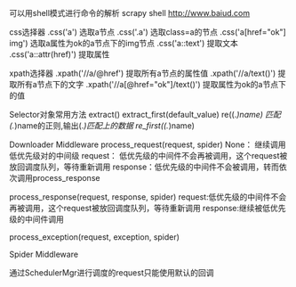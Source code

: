


可以用shell模式进行命令的解析
scrapy shell http://www.baiud.com

css选择器
.css('a')   选取a节点
.css('.a')  选取class=a的节点
.css('a[href="ok"] img') 选取a属性为ok的a节点下的img节点
.css('a::text') 提取文本
.css('a::attr(href)') 提取属性

xpath选择器
.xpath('//a/@href')  提取所有a节点的属性值
.xpath('//a/text()') 提取所有a节点下的文字
.xpath('//a[@href="ok"]/text()')  提取属性为ok的a节点下的值


Selector对象常用方法
extract()
extract_first(default_value)
re((.*)name)  匹配(.*)name的正则,输出(.*)匹配上的数据
re_first((.*)name)


Downloader Middleware
process_request(request, spider)
None：    继续调用低优先级对的中间级
request： 低优先级的中间件不会再被调用，这个request被放回调度队列，等待重新调用
response：低优先级的中间件不会被调用，转而依次调用process_response

process_response(request, response, spider)
request:低优先级的中间件不会再被调用，这个request被放回调度队列，等待重新调用
response:继续被低优先级的中间件调用

process_exception(request, exception, spider)

Spider Middleware








通过SchedulerMgr进行调度的request只能使用默认的回调



